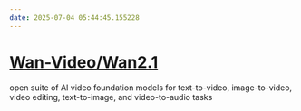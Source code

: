 ```yaml
---
date: 2025-07-04 05:44:45.155228
---
```


# [Wan-Video/Wan2.1](https://github.com/Wan-Video/Wan2.1)

open suite of AI video foundation models for text-to-video, image-to-video, video editing, text-to-image, and video-to-audio tasks
